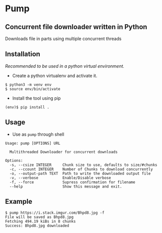 # Pump
## Concurrent file downloader written in Python

Downloads file in parts using multiple concurrent threads

## Installation
_Recommended to be used in a python virtual environment._
- Create a python virtualenv and activate it.
```
$ python3 -m venv env
$ source env/bin/activate
```
- Install the tool using pip
```
(env)$ pip install .
```
## Usage
- Use as `pump` through shell
```
Usage: pump [OPTIONS] URL

  Multithreaded Downloader for concurrent downloads

Options:
  -s, --csize INTEGER     Chunk size to use, defaults to size/#chunks
  -c, --ccount INTEGER    Number of Chunks to download concurrently
  -o, --output-path TEXT  Path to write the downloaded output file
  -v, --verbose           Enable/Disable verbose
  -f, --force             Supress confirmation for filename
  --help                  Show this message and exit.
```

## Example
```
$ pump https://i.stack.imgur.com/Bhpd8.jpg -f
File will be saved as Bhpd8.jpg
Fetching 494.19 kiBs in 8 chunks
Success: Bhpd8.jpg downloaded
```
